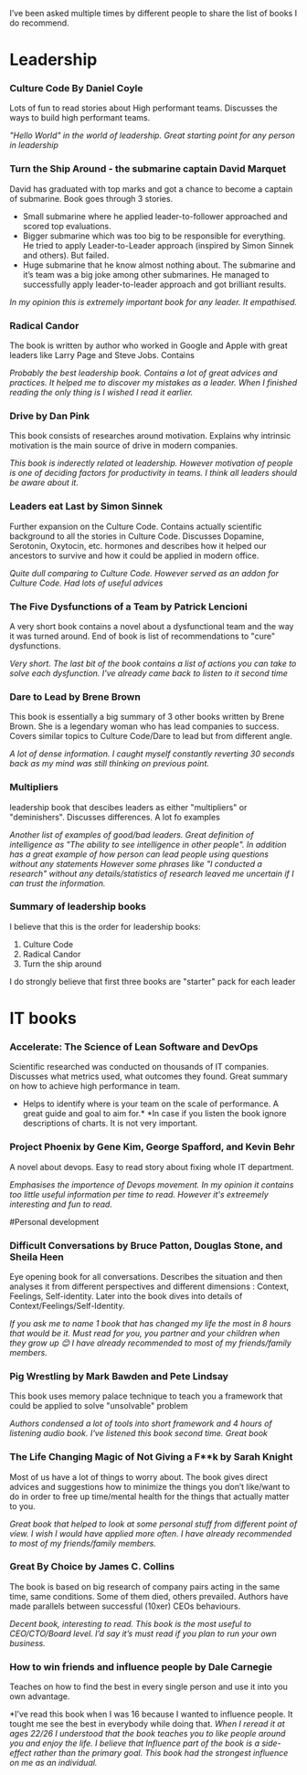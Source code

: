 I’ve been asked multiple times by different people to share the list of books I do recommend.

# Leadership

###  Culture Code By Daniel Coyle
Lots of fun to read stories about High performant teams. Discusses the ways to build high performant teams.

*"Hello World" in the world of leadership. Great starting point for any person in leadership*

###  Turn the Ship Around - the submarine captain David Marquet
David has graduated with top marks and got a chance to become a captain of submarine. Book goes through 3 stories.

* Small submarine where he applied leader-to-follower approached and scored top evaluations.
* Bigger submarine which was too big to be responsible for everything. He tried to apply Leader-to-Leader approach (inspired by Simon Sinnek and others). But failed.
* Huge submarine that he know almost nothing about. The submarine and it’s team was a big joke among other submarines. He managed to successfully apply leader-to-leader approach and got brilliant results.

*In my opinion this is extremely important book for any leader. It empathised.*

###  Radical Candor 
The book is written by author who worked in Google and Apple with great leaders like Larry Page and Steve Jobs. Contains 

*Probably the best leadership book. Contains a lot of great advices and practices. It helped me to discover my mistakes as a leader. When I finished reading the only thing is I wished I read it earlier.*

###  Drive by Dan Pink
This book consists of researches around motivation. Explains why intrinsic motivation is the main source of drive in modern companies.

*This book is inderectly related ot leadership. However motivation of people is one of deciding factors for productivity in teams. I think all leaders should be aware about it.*

###  Leaders eat Last by Simon Sinnek
Further expansion on the Culture Code. Contains actually scientific background to all the stories in Culture Code. Discusses Dopamine, Serotonin, Oxytocin, etc. hormones and describes how it helped our ancestors to survive and how it could be applied in modern office.

*Quite dull comparing to Culture Code. However served as an addon for Culture Code. Had lots of useful advices*

### The Five Dysfunctions of a Team by Patrick Lencioni
A very short book contains a novel about a dysfunctional team and the way it was turned around. End of book is list of recommendations to "cure" dysfunctions.

*Very short. The last bit of the book contains a list of actions you can take to solve each dysfunction. I've already came back to listen to it second time*
 
###  Dare to Lead by Brene Brown
This book is essentially a big summary of 3 other books written by Brene Brown. She is a legendary woman who has lead companies to success. Covers similar topics to Culture Code/Dare to lead but from different angle.

*A lot of dense information. I caught myself constantly reverting 30 seconds back as my mind was still thinking on previous point.*

###  Multipliers
leadership book that descibes leaders as either "multipliers" or "deminishers". Discusses differences. A lot fo examples 

 
*Another list of examples of good/bad leaders.* 
*Great definition of intelligence as "The ability to see intelligence in other people".* 
*In addition has a great example of how person can lead people using questions without any statements*
*However some phrases like "I conducted a research" without any details/statistics of research leaved me uncertain if I can trust the information.*


### Summary of leadership books
I believe that this is the order for leadership books:
1. Culture Code
2. Radical Candor
3. Turn the ship around

I do strongly believe that first three books are "starter" pack for each leader

# IT books
### Accelerate: The Science of Lean Software and DevOps
Scientific researched was conducted on thousands of IT companies. Discusses what metrics used, what outcomes they found. Great summary on how to achieve high performance in team.

* Helps to identify where is your team on the scale of performance. A great guide and goal to aim for.*
*In case if you listen the book ignore descriptions of charts. It is not very important.
 
### Project Phoenix by Gene Kim, George Spafford, and Kevin Behr
A novel about devops. Easy to read story about fixing whole IT department.

*Emphasises the importence of Devops movement. In my opinion it contains too little useful information per time to read. However it's extreemely interesting and fun to read.* 

#Personal development

### Difficult Conversations by Bruce Patton, Douglas Stone, and Sheila Heen
Eye opening book for all conversations. Describes the situation and then analyses it from different perspectives and different dimensions : Context, Feelings, Self-identity. Later into the book dives into details of Context/Feelings/Self-Identity.

*If you ask me to name 1 book that has changed my life the most in 8 hours that would be it. Must read for you, you partner and your children when they grow up 😊 I have already recommended to most of my friends/family members.*

### Pig Wrestling by Mark Bawden and Pete Lindsay
This book uses memory palace technique to teach you a framework that could be applied to solve "unsolvable" problem

*Authors condensed a lot of tools into short framework and 4 hours of listening audio book. I've listened this book second time. Great book*

### The Life Changing Magic of Not Giving a F**k by Sarah Knight
Most of us have a lot of things to worry about. The book gives direct advices and suggestions how to minimize the things you don’t like/want to do in order to free up time/mental health for the things that actually matter to you.

*Great book that helped to look at some personal stuff from different point of view. I wish I would have applied more often. I have already recommended to most of my friends/family members.*

### Great By Choice by James C. Collins
The book is based on big research of company pairs acting in the same time, same conditions. Some of them died, others prevailed. Authors have made parallels between successful (10xer) CEOs behaviours.

*Decent book, interesting to read. This book is the most useful to CEO/CTO/Board level. I’d say it’s must read if you plan to run your own business.*


### How to win friends and influence people by Dale Carnegie
Teaches on how to find the best in every single person and use it into you own advantage.

*I’ve read this book when I was 16 because I wanted to influence people. It tought me see the best in everybody while doing that. 
*When I reread it at ages 22/26 I understood that the book teaches you to like people around you and enjoy the life.*
*I believe that Influence part of the book is a side-effect rather than the primary goal.*
*This book had the strongest influence on me as an individual.*

 